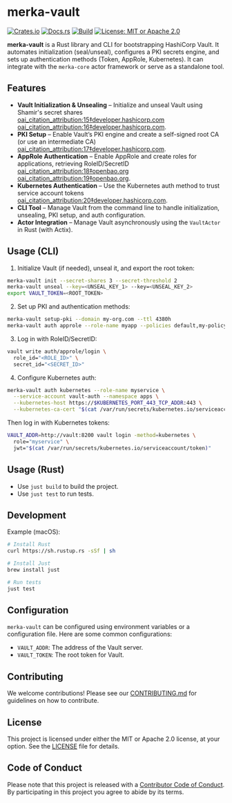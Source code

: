 # merka-vault

[![Crates.io](https://img.shields.io/crates/v/merka-vault.svg)](https://crates.io/crates/merka-vault)
[![Docs.rs](https://docs.rs/merka-vault/badge.svg)](https://docs.rs/merka-vault)
[![Build](https://img.shields.io/github/actions/workflow/status/cosmicrocks/merka-vault/ci.yml?branch=main)](https://github.com/merka-org/merka-vault/actions)
[![License: MIT or Apache 2.0](https://img.shields.io/badge/license-MIT%2FApache--2.0-blue.svg)](#license)

**merka-vault** is a Rust library and CLI for bootstrapping HashiCorp Vault. It automates initialization (seal/unseal), configures a PKI secrets engine, and sets up authentication methods (Token, AppRole, Kubernetes). It can integrate with the `merka-core` actor framework or serve as a standalone tool.

## Features

- **Vault Initialization & Unsealing** – Initialize and unseal Vault using Shamir's secret shares [oai_citation_attribution:15‡developer.hashicorp.com](https://developer.hashicorp.com/vault/docs/concepts/seal#:~:text=Shamir%20seals) [oai_citation_attribution:16‡developer.hashicorp.com](https://developer.hashicorp.com/vault/docs/concepts/seal#:~:text=This%20is%20the%20unseal%20process%3A,and%20decrypt%20the%20root%20key).
- **PKI Setup** – Enable Vault’s PKI engine and create a self-signed root CA (or use an intermediate CA) [oai_citation_attribution:17‡developer.hashicorp.com](https://developer.hashicorp.com/vault/docs/secrets/pki/setup#:~:text=3,Vault%20a%20signed%20intermediate%20CA).
- **AppRole Authentication** – Enable AppRole and create roles for applications, retrieving RoleID/SecretID [oai_citation_attribution:18‡openbao.org](https://openbao.org/docs/auth/approle/#:~:text=3,the%20role) [oai_citation_attribution:19‡openbao.org](https://openbao.org/docs/auth/approle/#:~:text=4,identifier%20under%20the%20role).
- **Kubernetes Authentication** – Use the Kubernetes auth method to trust service account tokens [oai_citation_attribution:20‡developer.hashicorp.com](https://developer.hashicorp.com/vault/docs/auth/kubernetes#:~:text=The%20,token%20into%20a%20Kubernetes%20Pod).
- **CLI Tool** – Manage Vault from the command line to handle initialization, unsealing, PKI setup, and auth configuration.
- **Actor Integration** – Manage Vault asynchronously using the `VaultActor` in Rust (with Actix).

## Usage (CLI)

1. Initialize Vault (if needed), unseal it, and export the root token:

```sh
merka-vault init --secret-shares 3 --secret-threshold 2
merka-vault unseal --key=<UNSEAL_KEY_1> --key=<UNSEAL_KEY_2>
export VAULT_TOKEN=<ROOT_TOKEN>
```

2. Set up PKI and authentication methods:

```sh
merka-vault setup-pki --domain my-org.com --ttl 4380h
merka-vault auth approle --role-name myapp --policies default,my-policy
```

3. Log in with RoleID/SecretID:

```sh
vault write auth/approle/login \
  role_id="<ROLE_ID>" \
  secret_id="<SECRET_ID>"
```

4. Configure Kubernetes auth:

```sh
merka-vault auth kubernetes --role-name myservice \
  --service-account vault-auth --namespace apps \
  --kubernetes-host https://$KUBERNETES_PORT_443_TCP_ADDR:443 \
  --kubernetes-ca-cert "$(cat /var/run/secrets/kubernetes.io/serviceaccount/ca.crt)"
```

Then log in with Kubernetes tokens:

```sh
VAULT_ADDR=http://vault:8200 vault login -method=kubernetes \
  role="myservice" \
  jwt="$(cat /var/run/secrets/kubernetes.io/serviceaccount/token)"
```

## Usage (Rust)

- Use `just build` to build the project.
- Use `just test` to run tests.

## Development

Example (macOS):

```sh
# Install Rust
curl https://sh.rustup.rs -sSf | sh

# Install Just
brew install just

# Run tests
just test
```

## Configuration

`merka-vault` can be configured using environment variables or a configuration file. Here are some common configurations:

- `VAULT_ADDR`: The address of the Vault server.
- `VAULT_TOKEN`: The root token for Vault.

## Contributing

We welcome contributions! Please see our [CONTRIBUTING.md](CONTRIBUTING.md) for guidelines on how to contribute.

## License

This project is licensed under either the MIT or Apache 2.0 license, at your option. See the [LICENSE](LICENSE) file for details.

## Code of Conduct

Please note that this project is released with a [Contributor Code of Conduct](CODE_OF_CONDUCT.md). By participating in this project you agree to abide by its terms.

